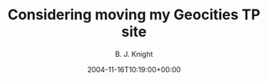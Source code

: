 ---
title: 'Considering moving my Geocities TP site'
posts: 1
hash: 't341'
author: 'B. J. Knight'
date: 2004-11-16T10:19:00+00:00
sources:
  - http://forums.tokipona.org/viewtopic.php%3Ft=341.html
---